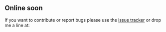 ## Online soon


If you want to contribute or report bugs please use the [issue tracker](https://github.com/synapse/Synapse-MVC/issues) or drop me a line at: 

<?= base64_decode('Y3Jpc3RpYW4uYmFybHV0aXVAZ21haWwuY29t'); ?>
